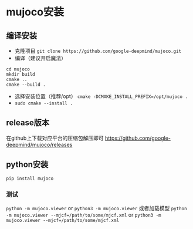 # mujoco安装
## 编译安装
* 克隆项目
  ``` git clone https://github.com/google-deepmind/mujoco.git ```
* 编译（建议开启魔法）
```
cd mujoco
mkdir build
cmake ..
cmake --build .
```  
* 选择安装位置（推荐/opt）
 `cmake -DCMAKE_INSTALL_PREFIX=/opt/mujoco .`
* `sudo cmake --install .`

## release版本
在github上下载对应平台的压缩包解压即可
https://github.com/google-deepmind/mujoco/releases

## python安装
  `pip install mujoco`
### 测试
 `python -m mujoco.viewer` or `python3 -m mujoco.viewer`
 或者加载模型
 `python -m mujoco.viewer --mjcf=/path/to/some/mjcf.xml` or
 `python3 -m mujoco.viewer --mjcf=/path/to/some/mjcf.xml`